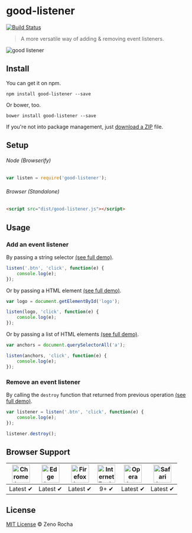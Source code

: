# good-listener

[![Build Status](http://img.shields.io/travis/zenorocha/good-listener/master.svg?style=flat)](https://travis-ci.org/zenorocha/good-listener)

> A more versatile way of adding & removing event listeners.

![good listener](https://cloud.githubusercontent.com/assets/398893/10718224/dfc25f6c-7b2a-11e5-9d3d-75b35e8603c8.jpg)

## Install

You can get it on npm.

```
npm install good-listener --save
```

Or bower, too.

```
bower install good-listener --save
```

If you're not into package management, just [download a ZIP](https://github.com/zenorocha/good-listener/archive/master.zip) file.

## Setup

###### Node (Browserify)

```js
var listen = require('good-listener');
```

###### Browser (Standalone)

```html
<script src="dist/good-listener.js"></script>
```

## Usage

### Add an event listener

By passing a string selector [(see full demo)](https://github.com/zenorocha/good-listener/blob/master/demo/selector.html).

```js
listen('.btn', 'click', function(e) {
    console.log(e);
});
```

Or by passing a HTML element [(see full demo)](https://github.com/zenorocha/good-listener/blob/master/demo/node.html).

```js
var logo = document.getElementById('logo');

listen(logo, 'click', function(e) {
    console.log(e);
});
```

Or by passing a list of HTML elements [(see full demo)](https://github.com/zenorocha/good-listener/blob/master/demo/nodelist.html).

```js
var anchors = document.querySelectorAll('a');

listen(anchors, 'click', function(e) {
    console.log(e);
});
```

### Remove an event listener

By calling the `destroy` function that returned from previous operation [(see full demo)](https://github.com/zenorocha/good-listener/blob/master/demo/destroy.html).

```js
var listener = listen('.btn', 'click', function(e) {
    console.log(e);
});

listener.destroy();
```

## Browser Support

| <img src="https://clipboardjs.com/assets/images/chrome.png" width="48px" height="48px" alt="Chrome logo"> | <img src="https://clipboardjs.com/assets/images/edge.png" width="48px" height="48px" alt="Edge logo"> | <img src="https://clipboardjs.com/assets/images/firefox.png" width="48px" height="48px" alt="Firefox logo"> | <img src="https://clipboardjs.com/assets/images/ie.png" width="48px" height="48px" alt="Internet Explorer logo"> | <img src="https://clipboardjs.com/assets/images/opera.png" width="48px" height="48px" alt="Opera logo"> | <img src="https://clipboardjs.com/assets/images/safari.png" width="48px" height="48px" alt="Safari logo"> |
|:---:|:---:|:---:|:---:|:---:|:---:|
| Latest ✔ | Latest ✔ | Latest ✔ | 9+ ✔ | Latest ✔ | Latest ✔ |

## License

[MIT License](http://zenorocha.mit-license.org/) © Zeno Rocha
